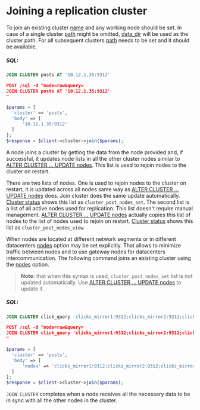 # Joining a replication cluster 

<!-- example joining a replication cluster  1 -->
To join an existing cluster [name](Creating_a_cluster/Setting_up_replication/Setting_up_replication.md#Replication-cluster) and any working node should be set. In case of a single  cluster [path](Creating_a_cluster/Setting_up_replication/Setting_up_replication.md#Replication-cluster) might be omitted, [data_dir](Server_settings/Searchd.md#data_dir) will be used as the cluster path. For all subsequent clusters [path](Creating_a_cluster/Setting_up_replication/Setting_up_replication.md#Replication-cluster) needs to be set and it should be available.


<!-- intro -->
##### SQL:

<!-- request SQL -->

```sql
JOIN CLUSTER posts AT '10.12.1.35:9312'
```

<!-- request HTTP -->

```json
POST /sql -d "mode=raw&query=
JOIN CLUSTER posts AT '10.12.1.35:9312'
"
```

<!-- request PHP -->

```php
$params = [
  'cluster' => 'posts',
  'body' => [
      '10.12.1.35:9312'
  ]
];
$response = $client->cluster->join($params);
```

<!-- end -->


A node joins a cluster by getting the data from the node provided and, if successful, it updates node lists in all the other cluster nodes similar to [ALTER CLUSTER ... UPDATE nodes](Creating_a_cluster/Setting_up_replication/Managing_replication_nodes.md). This list is used to rejoin nodes to the cluster on restart.

There are two lists of nodes. One is used to rejoin nodes to the cluster  on restart, it is updated across all nodes same way as [ALTER CLUSTER ... UPDATE nodes](Creating_a_cluster/Setting_up_replication/Managing_replication_nodes.md) does. Join cluster does the same update automatically. [Cluster status](Creating_a_cluster/Setting_up_replication/Replication_cluster_status.md) shows this list as `cluster_post_nodes_set`. The second list is a list of all active nodes used for replication. This list doesn't require manual management. [ALTER CLUSTER ... UPDATE nodes](Creating_a_cluster/Setting_up_replication/Managing_replication_nodes.md) actually copies this list of nodes to the list of nodes used to rejoin on restart. [Cluster status](Creating_a_cluster/Setting_up_replication/Replication_cluster_status.md) shows this list as `cluster_post_nodes_view`.

<!-- example joining a replication cluster  2 -->
When nodes are located at different network segments or in different datacenters [nodes](Creating_a_cluster/Setting_up_replication/Setting_up_replication.md#Replication-cluster) option may be set explicitly. That allows to minimize traffic between nodes and to use gateway nodes for datacenters intercommunication. The following command joins an existing cluster using the [nodes](Creating_a_cluster/Setting_up_replication/Setting_up_replication.md#Replication-cluster) option.

> **Note:** that when this syntax is used, `cluster_post_nodes_set` list is not updated automatically. Use [ALTER CLUSTER ... UPDATE nodes](Creating_a_cluster/Setting_up_replication/Managing_replication_nodes.md) to update it.


<!-- intro -->
##### SQL:

<!-- request SQL -->

```sql
JOIN CLUSTER click_query 'clicks_mirror1:9312;clicks_mirror2:9312;clicks_mirror3:9312' as nodes
```

<!-- request HTTP -->

```json
POST /sql -d "mode=raw&query=
JOIN CLUSTER click_query 'clicks_mirror1:9312;clicks_mirror2:9312;clicks_mirror3:9312' as nodes
"
```

<!-- request PHP -->

```php
$params = [
  'cluster' => 'posts',
  'body' => [
      'nodes' => 'clicks_mirror1:9312;clicks_mirror2:9312;clicks_mirror3:9312'
  ]
];
$response = $client->cluster->join($params);
```

<!-- end -->

`JOIN CLUSTER` completes when a node receives all the necessary data to be in sync with all the other nodes in the cluster.
